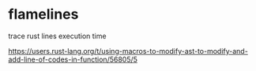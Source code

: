 # flamelines
trace rust lines execution time

https://users.rust-lang.org/t/using-macros-to-modify-ast-to-modify-and-add-line-of-codes-in-function/56805/5

